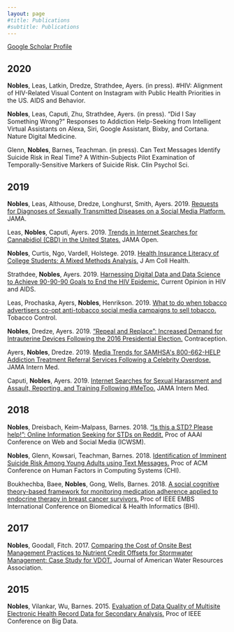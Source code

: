 ```yaml
---
layout: page
#title: Publications
#subtitle: Publications
---
```


[Google Scholar Profile](https://scholar.google.com/citations?user=Z3D7SpoAAAAJ&hl=en)

## 2020
**Nobles**, Leas, Latkin, Dredze, Strathdee, Ayers. (in press). #HIV: Alignment of HIV-Related Visual Content on Instagram with Public Health Priorities in the US. AIDS and Behavior.

**Nobles**, Leas, Caputi, Zhu, Strathdee, Ayers. (in press). “Did I Say Something Wrong?” Responses to Addiction Help-Seeking from Intelligent Virtual Assistants on Alexa, Siri, Google Assistant, Bixby, and Cortana. Nature Digital  Medicine.

Glenn, **Nobles**, Barnes, Teachman. (in press). Can Text Messages Identify Suicide Risk in Real Time? A Within-Subjects Pilot Examination of Temporally-Sensitive Markers of Suicide Risk. Clin Psychol Sci.

## 2019
**Nobles**, Leas, Althouse, Dredze, Longhurst, Smith, Ayers. 2019. [Requests for Diagnoses of Sexually Transmitted Diseases on a Social Media Platform.](https://jamanetwork.com/journals/jama/fullarticle/2753884) JAMA.

Leas, **Nobles**, Caputi, Ayers. 2019. [Trends in Internet Searches for Cannabidiol (CBD) in the United States.](https://jamanetwork.com/journals/jamanetworkopen/fullarticle/2753393) JAMA Open.

**Nobles**, Curtis, Ngo, Vardell, Holstege. 2019. [Health Insurance Literacy of College Students: A Mixed Methods Analysis.](https://www.tandfonline.com/doi/abs/10.1080/07448481.2018.1486844) J Am Coll Health.

Strathdee, **Nobles**, Ayers. 2019. [Harnessing Digital Data and Data Science to Achieve 90-90-90 Goals to End the HIV Epidemic.](https://journals.lww.com/co-hivandaids/Citation/2019/11000/Harnessing_digital_data_and_data_science_to.8.aspx) Current Opinion in HIV and AIDS. 

Leas, Prochaska, Ayers, **Nobles**, Henrikson. 2019. [What to do when tobacco advertisers co-opt anti-tobacco social media campaigns to sell tobacco.](https://tobaccocontrol.bmj.com/content/early/2019/06/27/tobaccocontrol-2019-054993) Tobacco Control.

**Nobles**, Dredze, Ayers. 2019. [“Repeal and Replace”: Increased Demand for Intrauterine Devices Following the 2016 Presidential Election.](https://www.sciencedirect.com/science/article/abs/pii/S0010782418304852) Contraception.

Ayers, **Nobles**, Dredze. 2019. [Media Trends for SAMHSA's 800-662-HELP Addiction Treatment Referral Services Following a Celebrity Overdose.](https://jamanetwork.com/journals/jamainternalmedicine/article-abstract/2720125) JAMA Intern Med.

Caputi, **Nobles**, Ayers. 2019. [Internet Searches for Sexual Harassment and Assault, Reporting, and Training Following #MeToo.](https://jamanetwork.com/journals/jamainternalmedicine/article-abstract/2719193) JAMA Intern Med.

## 2018
**Nobles**, Dreisbach, Keim-Malpass, Barnes. 2018. [“Is this a STD? Please help!”: Online Information Seeking for STDs on Reddit.](https://www.ncbi.nlm.nih.gov/pmc/articles/PMC6460917/) Proc of AAAI Conference on Web and Social Media (ICWSM).

**Nobles**, Glenn, Kowsari, Teachman, Barnes. 2018. [Identification of Imminent Suicide Risk Among Young Adults using Text Messages.](https://dl.acm.org/citation.cfm?id=3173987) Proc of ACM Conference on Human Factors in Computing Systems (CHI).

Boukhechba, Baee, **Nobles**, Gong, Wells, Barnes. 2018. [A social cognitive theory-based framework for monitoring medication adherence applied to endocrine therapy in breast cancer survivors.](https://ieeexplore.ieee.org/document/8333422) Proc of IEEE EMBS International Conference on Biomedical & Health Informatics (BHI).

## 2017
**Nobles**, Goodall, Fitch. 2017. [Comparing the Cost of Onsite Best Management Practices to Nutrient Credit Offsets for Stormwater Management: Case Study for VDOT.](https://onlinelibrary.wiley.com/doi/abs/10.1111/1752-1688.12487) Journal of American Water Resources Association.

## 2015
**Nobles**, Vilankar, Wu, Barnes. 2015. [Evaluation of Data Quality of Multisite Electronic Health Record Data for Secondary Analysis.](https://ieeexplore.ieee.org/document/7364060) Proc of IEEE Conference on Big Data.
